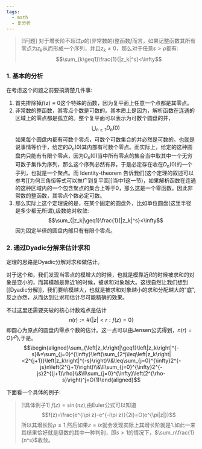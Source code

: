 ```yaml
---
tags:
  - math
  - 复分析
---
```


> [!问题]
> 对于增长阶不超过$\rho$的(非常数的)整函数$f$而言，如果记整函数其所有零点为$z_k$从而形成一个序列，并且$z_k\neq0$，那么对于任意$s>\rho$都有:$$\sum_{k\geq1}\frac{1}{|z_k|^s}<\infty$$

### 1. 基本的分析

在考虑这个问题之前要搞清楚几件事:
1.  首先排除掉$f(z)\equiv0$这个特殊的函数，因为复平面上任意一个点都是其零点。
2.  非常数的整函数，其零点个数是可数的。其本质上是因为，解析函数在连通的区域上的零点都是孤立的。整个复平面可以表示为可数个圆盘的并，$$\bigcup_{n\geq1}D_n(0)$$如果每个圆盘内都有可数个零点，可数个可数集合的并必然是可数的。也就是说事情等价于，给定的$D_n(0)$其内部有可数个零点。而实际上，给定的这种圆盘内只能有有限个零点，因为$D_n(0)$当中所有零点的集合当中取其中一个无穷可数子集作为序列，那么这个序列必然有界，于是必定存在收在$D_n(0)$的一个子列，也就是一个聚点。而 Identity-theorem 告诉我们(这个定理的叙述可以参考[[为何三角恒等式可以推广到复平面]]当中1这一节)，如果解析函数在连通的这种区域内的一个包含聚点的集合上等于0，那么这是一个零函数。因此非常数的整函数，其零点个数必定可数。
3.  那么实际上这个定理说的是，在某个固定的圆盘外，比如单位圆盘(这里半径是多少都无所谓),级数绝对收敛:$$\sum_{|z_k|\geq1}\frac{1}{|z_k|^s}<\infty$$因为固定半径的圆盘内部只有有限个零点。
### 2. 通过Dyadic分解来估计求和

定理的思路是Dyadic分解对求和做估计。

对于这个和，我们发现当零点的模增大的时候，也就是模靠近$R$的时候被求和的对象是变小的，而其模越是靠近1的时候，被求和对象越大。这很自然让我们想到[[Dyadic分解]]，我们要给模越大，也就是被求和对象越小的求和分配越大的"底",反之亦然，从而达到让求和估计尽可能精确的效果。

不过这里还需要突破的核心计数难点是估计$$n(r):=\#\{|z|<r:f(z)=0\}$$即圆心为原点的圆盘内零点个数的估计。这一点可以由Jensen公式得到，$n(r)=O(r^{\rho})$,于是。
$$\begin{aligned}\sum_{\left|z_k\right|\geq1}\left|z_k\right|^{-s}&=\sum_{j=0}^{\infty}\left(\sum_{2^j\leq\left|z_k\right|<2^{j+1}}\left|z_k\right|^{-s}\right)\\&\leq\sum_{j=0}^{\infty}2^{-js}n\left(2^{j+1}\right)\\&\ll\sum_{j=0}^{\infty}2^{-js}2^{(j+1)\rho}\\&\ll\sum_{j=0}^{\infty}\left(2^{\rho-s}\right)^j=O(1)\end{aligned}$$

下面看一个具体的例子:

> [!具体例子1]
> $f(z)=\sin(\pi z)$,由Euler公式可以知道$$f(z)=\frac{e^{i\pi z}-e^{-i\pi z}}{2i}=O(e^{\pi|z|})$$所以其增长阶$\rho\leq1$,然后如果$z=ix$就会发现实际上其增长阶就是1.如此一来其结果恰好就是级数的其中一种判别，即$s>1$的情况下，$\sum_n\frac{1}{n^s}$收敛。

